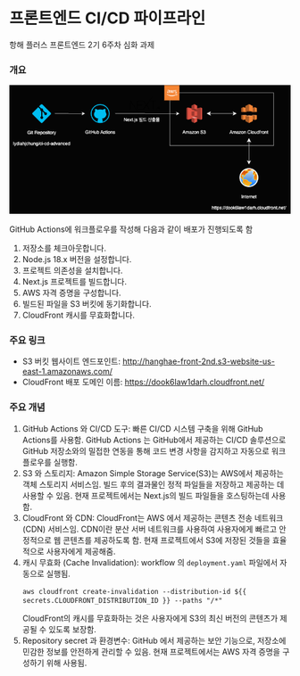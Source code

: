 # 프론트엔드 CI/CD 파이프라인

항해 플러스 프론트엔드 2기 6주차 심화 과제

### 개요

![image](./public/architecture.png)

GitHub Actions에 워크플로우를 작성해 다음과 같이 배포가 진행되도록 함

1. 저장소를 체크아웃합니다.
2. Node.js 18.x 버전을 설정합니다.
3. 프로젝트 의존성을 설치합니다.
4. Next.js 프로젝트를 빌드합니다.
5. AWS 자격 증명을 구성합니다.
6. 빌드된 파일을 S3 버킷에 동기화합니다.
7. CloudFront 캐시를 무효화합니다.

### 주요 링크

- S3 버킷 웹사이트 엔드포인트: http://hanghae-front-2nd.s3-website-us-east-1.amazonaws.com/
- CloudFront 배포 도메인 이름: https://dook6law1darh.cloudfront.net/

### 주요 개념

1. GitHub Actions 와 CI/CD 도구:
   빠른 CI/CD 시스템 구축을 위해 GitHub Actions를 사용함.
   GitHub Actions 는 GitHub에서 제공하는 CI/CD 솔루션으로 GitHub 저장소와의 밀접한 연동을 통해 코드 변경 사항을 감지하고 자동으로 워크 플로우를 실행함.
2. S3 와 스토리지:
   Amazon Simple Storage Service(S3)는 AWS에서 제공하는 객체 스토리지 서비스임.
   빌드 후의 결과물인 정적 파일들을 저장하고 제공하는 데 사용할 수 있음.
   현재 프로젝트에서는 Next.js의 빌드 파일들을 호스팅하는데 사용함.
3. CloudFront 와 CDN:
   CloudFront는 AWS 에서 제공하는 콘텐츠 전송 네트워크(CDN) 서비스임.
   CDN이란 분산 서버 네트워크를 사용하여 사용자에게 빠르고 안정적으로 웹 콘텐츠를 제공하도록 함.
   현재 프로젝트에서 S3에 저장된 것들을 효율적으로 사용자에게 제공해줌.
4. 캐시 무효화 (Cache Invalidation):
   workflow 의 `deployment.yaml` 파일에서 자동으로 실행됨.
   ```
   aws cloudfront create-invalidation --distribution-id ${{ secrets.CLOUDFRONT_DISTRIBUTION_ID }} --paths "/*"
   ```
   CloudFront의 캐시를 무효화하는 것은 사용자에게 S3의 최신 버전의 콘텐츠가 제공될 수 있도록 보장함.
5. Repository secret 과 환경변수:
   GitHub 에서 제공하는 보안 기능으로, 저장소에 민감한 정보를 안전하게 관리할 수 있음.
   현재 프로젝트에서는 AWS 자격 증명을 구성하기 위해 사용됨.
